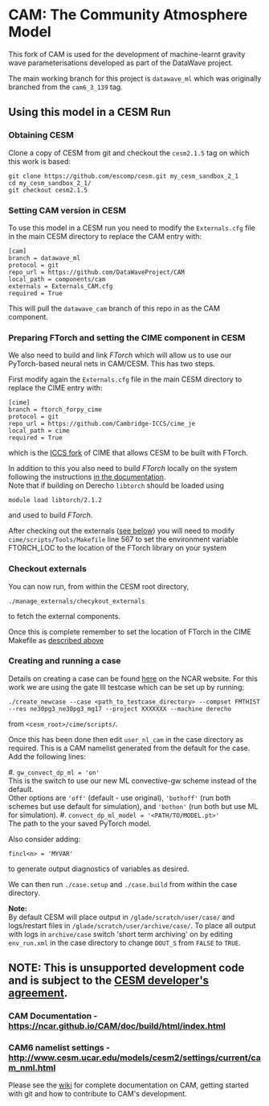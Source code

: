 # CAM: The Community Atmosphere Model

This fork of CAM is used for the development of machine-learnt gravity wave parameterisations
developed as part of the DataWave project.

The main working branch for this project is `datawave_ml` which was originally branched
from the `cam6_3_139` tag.


## Using this model in a CESM Run

### Obtaining CESM

Clone a copy of CESM from git and checkout the `cesm2.1.5` tag on which this work is based:
```
git clone https://github.com/escomp/cesm.git my_cesm_sandbox_2_1
cd my_cesm_sandbox_2_1/
git checkout cesm2.1.5
```

### Setting CAM version in CESM

To use this model in a CESM run you need to modify the `Externals.cfg` file in the
main CESM directory to replace the CAM entry with:
```
[cam]
branch = datawave_ml
protocol = git
repo_url = https://github.com/DataWaveProject/CAM
local_path = components/cam
externals = Externals_CAM.cfg
required = True
```
This will pull the `datawave_cam` branch of this repo in as the CAM component.

### Preparing FTorch and setting the CIME component in CESM

We also need to build and link _FTorch_ which will allow us to use our PyTorch-based
neural nets in CAM/CESM. This has two steps.

First modify again the `Externals.cfg` file in the main CESM directory to
replace the CIME entry with:
```
[cime]
branch = ftorch_forpy_cime
protocol = git
repo_url = https://github.com/Cambridge-ICCS/cime_je
local_path = cime
required = True
```
which is the [ICCS fork](https://github.com/Cambridge-ICCS/cime_je) of CIME
that allows CESM to be built with FTorch.

In addition to this you also need to build _FTorch_ locally on the system
following the instructions
[in the documentation](https://github.com/Cambridge-ICCS/FTorch).\
Note that if building on Derecho `libtorch` should be loaded using
```
module load libtorch/2.1.2
```
and used to build _FTorch_.

After checking out the externals ([see below](#checkout-externals)) you will need to
modify `cime/scripts/Tools/Makefile` line 567 to set the environment variable FTORCH_LOC to the location of the FTorch library on your system

### Checkout externals

You can now run, from within the CESM root directory,
```
./manage_externals/checykout_externals
```
to fetch the external components.

Once this is complete remember to set the location of FTorch in the CIME Makefile
as [described above](#preparing-ftorch-and-setting-the-cime-component-in-cesm)

### Creating and running a case

Details on creating a case can be found
[here](https://ncar.github.io/CAM/doc/build/html/CAM6.0_users_guide/building-and-running-cam.html) on the NCAR website.
For this work we are using the gate III testcase which can be set up by running:
```
./create_newcase --case <path_to_testcase_directory> --compset FMTHIST --res ne30pg3_ne30pg3_mg17 --project XXXXXXX --machine derecho
```
from `<cesm_root>/cime/scripts/`.

Once this has been done then edit `user_nl_cam` in the case directory as required.
This is a CAM namelist generated from the default for the case.
Add the following lines:

#. `gw_convect_dp_ml = 'on'`\
    This is the switch to use our new ML convective-gw scheme instead of the default.\
    Other options are `'off'` (default - use original), `'bothoff'` (run both schemes
    but use default for simulation), and `'bothon'` (run both but use ML for simulation).
#. `convect_dp_ml_model = '<PATH/TO/MODEL.pt>'`\
    The path to the your saved PyTorch model.

Also consider adding:
```
fincl<n> = 'MYVAR'
```
to generate output diagnostics of variables as desired.

We can then run `./case.setup` and `./case.build` from within the case directory.

**Note:**\
By default CESM will place output in `/glade/scratch/user/case/`
and logs/restart files in `/glade/scratch/user/archive/case/`.
To place all output with logs in `archive/case` switch 'short term archiving' on by
editing `env_run.xml` in the case directory to change `DOUT_S` from `FALSE` to `TRUE`.

## NOTE: This is **unsupported** development code and is subject to the [CESM developer's agreement](http://www.cgd.ucar.edu/cseg/development-code.html).

### CAM Documentation - https://ncar.github.io/CAM/doc/build/html/index.html

### CAM6 namelist settings - http://www.cesm.ucar.edu/models/cesm2/settings/current/cam_nml.html

Please see the [wiki](https://github.com/ESCOMP/CAM/wiki) for complete documentation on CAM, getting started with git and how to contribute to CAM's development.
